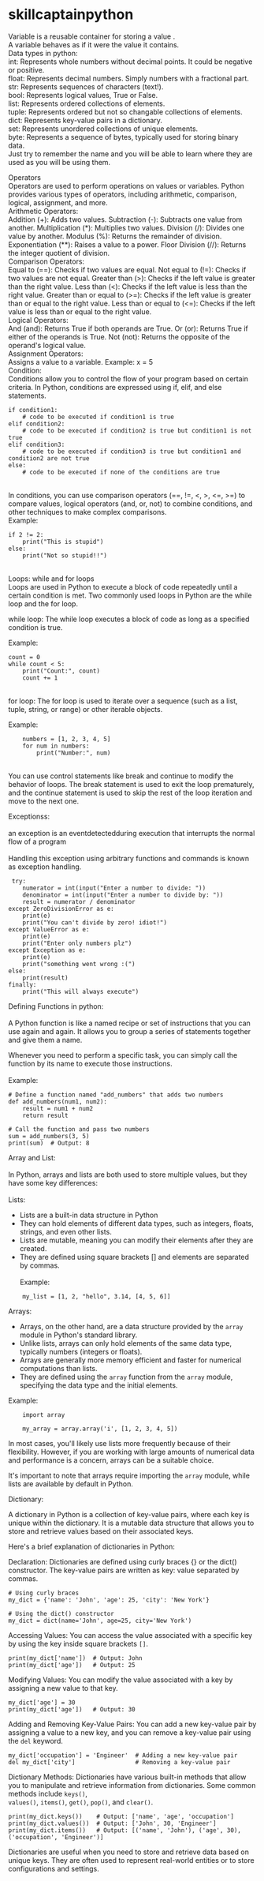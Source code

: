 # skillcaptainpython
Variable is a reusable container for storing a value .<br />
A variable behaves as if it were the value it contains.<br />
Data types in python:<br />
int: Represents whole numbers without decimal points. It could be negative or positive.<br />
float: Represents decimal numbers. Simply numbers with a fractional part.<br />
str: Represents sequences of characters (text!).<br />
bool: Represents logical values, True or False.<br />
list: Represents ordered collections of elements.<br />
tuple: Represents ordered but not so changable collections of elements.<br />
dict: Represents key-value pairs in a dictionary.<br />
set: Represents unordered collections of unique elements.<br />
byte: Represents a sequence of bytes, typically used for storing binary data.
<br />
Just try to remember the name and you will be able to learn where they are used as you will be using them. <br />

Operators <br />
Operators are used to perform operations on values or variables. Python provides various types of operators, including arithmetic, comparison, logical, assignment, and more.
<br />
Arithmetic Operators:<br />
Addition (+): Adds two values.
Subtraction (-): Subtracts one value from another.
Multiplication (*): Multiplies two values.
Division (/): Divides one value by another.
Modulus (%): Returns the remainder of division.
Exponentiation (**): Raises a value to a power.
Floor Division (//): Returns the integer quotient of division.
<br />
Comparison Operators:<br />
Equal to (==): Checks if two values are equal.
Not equal to (!=): Checks if two values are not equal.
Greater than (>): Checks if the left value is greater than the right value.
Less than (<): Checks if the left value is less than the right value.
Greater than or equal to (>=): Checks if the left value is greater than or equal to the right value.
Less than or equal to (<=): Checks if the left value is less than or equal to the right value.
<br />
Logical Operators:<br />
And (and): Returns True if both operands are True.
Or (or): Returns True if either of the operands is True.
Not (not): Returns the opposite of the operand's logical value.
<br />
Assignment Operators:<br />
Assigns a value to a variable. Example: x = 5
<br />
Condition:<br />
Conditions allow you to control the flow of your program based on certain criteria. In Python, conditions are expressed using if, elif, and else statements.
<br />

    if condition1:
        # code to be executed if condition1 is true
    elif condition2:
        # code to be executed if condition2 is true but condition1 is not true
    elif condition3:
        # code to be executed if condition3 is true but condition1 and condition2 are not true
    else:
        # code to be executed if none of the conditions are true
<br />
In conditions, you can use comparison operators (==, !=, <, >, <=, >=) to compare values, logical operators (and, or, not) to combine conditions, and other techniques to make complex comparisons.
<br />
Example:
<br />

    if 2 != 2:
    	print("This is stupid")
    else:
    	print("Not so stupid!!")
  <br />   
  Loops: while and for loops
  <br />   
Loops are used in Python to execute a block of code repeatedly until a certain condition is met. Two commonly used loops in Python are the while loop and the for loop.  <br />   

while loop: The while loop executes a block of code as long as a specified condition is true.  <br />   

Example:  <br />  

    
    count = 0
    while count < 5:
        print("Count:", count)
        count += 1
  <br />       
for loop: The for loop is used to iterate over a sequence (such as a list, tuple, string, or range) or other iterable objects.
  <br />   
  
Example:  <br />  
    
        numbers = [1, 2, 3, 4, 5]
        for num in numbers:
            print("Number:", num)
    
  <br />  
You can use control statements like break and continue to modify the behavior of loops. The break statement is used to exit the loop prematurely, and the continue statement is used to skip the rest of the loop iteration and move to the next one.
  <br />  

 Exceptionss:  <br />  
 an exception is an eventdetectedduring execution that interrupts the normal flow of a program <br />  
 Handling this exception using arbitrary functions and commands is known as exception handling.   <br /> 
 
```
 try:
    numerator = int(input("Enter a number to divide: "))
    denominator = int(input("Enter a number to divide by: "))
    result = numerator / denominator
except ZeroDivisionError as e:
    print(e)
    print("You can't divide by zero! idiot!")
except ValueError as e:
    print(e)
    print("Enter only numbers plz")
except Exception as e:
    print(e)
    print("something went wrong :(")
else:
    print(result)
finally:
    print("This will always execute")
```
Defining Functions in python:  <br />  
A Python function is like a named recipe or set of instructions that you can use again and again. It allows you to group a series of statements together and give them a name.  <br />  

Whenever you need to perform a specific task, you can simply call the function by its name to execute those instructions.
  <br />  
Example:

    # Define a function named "add_numbers" that adds two numbers
    def add_numbers(num1, num2):
        result = num1 + num2
        return result

    # Call the function and pass two numbers
    sum = add_numbers(3, 5)
    print(sum)  # Output: 8

Array and List: <br />  
In Python, arrays and lists are both used to store multiple values, but they have some key differences:<br />  
Lists:<br />  
- Lists are a built-in data structure in Python<br />  
- They can hold elements of different data types, such as integers, floats, strings, and even other lists.<br />  
- Lists are mutable, meaning you can modify their elements after they are created.<br />  
- They are defined using square brackets [] and elements are separated by commas.<br />  
Example:<br />  
```
    my_list = [1, 2, "hello", 3.14, [4, 5, 6]]
```

Arrays:<br />  
- Arrays, on the other hand, are a data structure provided by the `array` module in Python's standard library.<br />  
- Unlike lists, arrays can only hold elements of the same data type, typically numbers (integers or floats).<br />  
- Arrays are generally more memory efficient and faster for numerical computations than lists.<br />  
- They are defined using the `array` function from the `array` module, specifying the data type and the initial elements.<br />  

Example:<br />  
```
    import array

    my_array = array.array('i', [1, 2, 3, 4, 5])
```

In most cases, you'll likely use lists more frequently because of their flexibility. However, if you are working with large amounts of numerical data and performance is a concern, arrays can be a suitable choice.<br />  

It's important to note that arrays require importing the `array` module, while lists are available by default in Python.<br />  

Dictionary:<br />  

A dictionary in Python is a collection of key-value pairs, where each key is unique within the dictionary. It is a mutable data structure that allows you to store and retrieve values based on their associated keys.<br />  

Here's a brief explanation of dictionaries in Python:<br />  

Declaration: Dictionaries are defined using curly braces {} or the dict() constructor. The key-value pairs are written as key: value separated by commas.<br />  

    # Using curly braces
    my_dict = {'name': 'John', 'age': 25, 'city': 'New York'}

    # Using the dict() constructor
    my_dict = dict(name='John', age=25, city='New York')

Accessing Values: You can access the value associated with a specific key by using the key inside square brackets `[]`.<br />  

    print(my_dict['name'])  # Output: John
    print(my_dict['age'])   # Output: 25

Modifying Values: You can modify the value associated with a key by assigning a new value to that key.<br />  

    my_dict['age'] = 30
    print(my_dict['age'])   # Output: 30

Adding and Removing Key-Value Pairs: You can add a new key-value pair by assigning a value to a new key, and you can remove a key-value pair using the `del` keyword.<br />  

    my_dict['occupation'] = 'Engineer'  # Adding a new key-value pair
    del my_dict['city']                 # Removing a key-value pair

Dictionary Methods: Dictionaries have various built-in methods that allow you to manipulate and retrieve information from dictionaries. Some common methods include `keys()`, <br />  `values()`, `items()`, `get()`, `pop()`, and `clear()`.

    print(my_dict.keys())    # Output: ['name', 'age', 'occupation']
    print(my_dict.values())  # Output: ['John', 30, 'Engineer']
    print(my_dict.items())   # Output: [('name', 'John'), ('age', 30), ('occupation', 'Engineer')]

Dictionaries are useful when you need to store and retrieve data based on unique keys. They are often used to represent real-world entities or to store configurations and settings.<br />  
